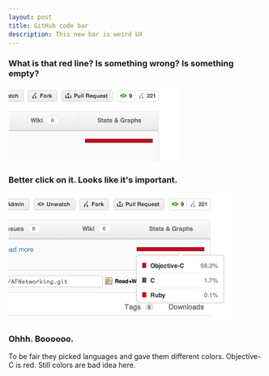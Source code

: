 ```yaml
---
layout: post
title: GitHub code bar
description: This new bar is weird UX
---
```

### What is that red line? Is something wrong? Is something empty?

<img class="inline-img" src="/images/posts/2012-02-11/bad-github.png">


### Better click on it. Looks like it's important.

<img class="inline-img" src="/images/posts/2012-02-11/bad-github-oh.png">

### Ohhh. Boooooo. 

To be fair they picked languages and gave them different colors. Objective-C is red. Still colors are bad idea here. 
